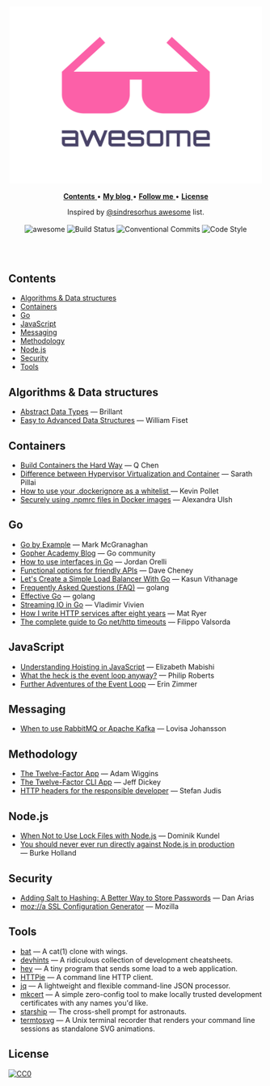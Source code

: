 <p align="center">
  <img width="500" src="assets/logo.svg" alt="Awesome">
</p>

<p align="center">
  <a href="#contents-">
    <strong>Contents</strong>
  </a>
  •
  <a href="https://kevinpollet.dev" target="_blank">
    <strong>My blog</strong>
  </a>
  •
  <a href="https://twitter.com/kevinpollet" target="_blank">
    <strong>Follow me</strong>
  </a>
  •
  <a href="#license-">
    <strong>License</strong>
  </a>
</p>

<p align="center">
  Inspired by <a href="https://github.com/sindresorhus/awesome" target="_blank">@sindresorhus awesome</a> list.
  <br/>
  <br/>
  
  <img src="https://awesome.re/badge.svg" alt="awesome" />
  <img src="https://github.com/kevinpollet/awesome/workflows/build/badge.svg" alt="Build Status" />
  <img src="https://img.shields.io/badge/Conventional%20Commits-1.0.0-yellow.svg" alt="Conventional Commits">
  <img src="https://img.shields.io/badge/code_style-prettier-ff69b4.svg" alt="Code Style">
</p>

<br/>
<br/>

## Contents <!-- omit in toc -->

- [Algorithms & Data structures](#algorithms--data-structures)
- [Containers](#containers)
- [Go](#go)
- [JavaScript](#javascript)
- [Messaging](#messaging)
- [Methodology](#methodology)
- [Node.js](#nodejs)
- [Security](#security)
- [Tools](#tools)

## Algorithms & Data structures

- [Abstract Data Types](https://brilliant.org/wiki/priority-queues/) — Brillant
- [Easy to Advanced Data Structures](https://www.udemy.com/course/introduction-to-data-structures/) — William Fiset

## Containers

- [Build Containers the Hard Way](https://containers.gitbook.io/build-containers-the-hard-way/) — Q Chen
- [Difference between Hypervisor Virtualization and Container](https://www.slashroot.in/difference-between-hypervisor-virtualization-and-container-virtualization) — Sarath Pillai
- [How to use your .dockerignore as a whitelist ](https://dev.to/kevinpollet/how-to-use-your-dockerignore-as-a-whitelist-3b77) — Kevin Pollet
- [Securely using .npmrc files in Docker images](https://www.alexandraulsh.com/2018/06/25/docker-npmrc-security/) — Alexandra Ulsh

## Go

- [Go by Example](https://gobyexample.com/) — Mark McGranaghan
- [Gopher Academy Blog](https://blog.gopheracademy.com) — Go community
- [How to use interfaces in Go](https://jordanorelli.com/post/32665860244/how-to-use-interfaces-in-go) — Jordan Orelli
- [Functional options for friendly APIs](https://dave.cheney.net/2014/10/17/functional-options-for-friendly-apis) — Dave Cheney
- [Let's Create a Simple Load Balancer With Go](https://kasvith.me/posts/lets-create-a-simple-lb-go/) — Kasun Vithanage
- [Frequently Asked Questions (FAQ)](https://golang.org/doc/faq) — golang
- [Effective Go](https://golang.org/doc/effective_go.html) — golang
- [Streaming IO in Go](https://medium.com/learning-the-go-programming-language/streaming-io-in-go-d93507931185) — Vladimir Vivien
- [How I write HTTP services after eight years](https://pace.dev/blog/2018/05/09/how-I-write-http-services-after-eight-years) — Mat Ryer
- [The complete guide to Go net/http timeouts](https://blog.cloudflare.com/the-complete-guide-to-golang-net-http-timeouts/) — Filippo Valsorda

## JavaScript

- [Understanding Hoisting in JavaScript](https://scotch.io/tutorials/understanding-hoisting-in-javascript) — Elizabeth Mabishi
- [What the heck is the event loop anyway?](https://www.youtube.com/watch?v=8aGhZQkoFbQ) — Philip Roberts
- [Further Adventures of the Event Loop](https://www.youtube.com/watch?v=u1kqx6AenYw) — Erin Zimmer

## Messaging

- [When to use RabbitMQ or Apache Kafka](https://www.cloudamqp.com/blog/2019-12-12-when-to-use-rabbitmq-or-apache-kafka.html) — Lovisa Johansson

## Methodology

- [The Twelve-Factor App](https://12factor.net/) — Adam Wiggins
- [The Twelve-Factor CLI App](https://medium.com/@jdxcode/12-factor-cli-apps-dd3c227a0e46) — Jeff Dickey
- [HTTP headers for the responsible developer](https://www.twilio.com/blog/a-http-headers-for-the-responsible-developer) — Stefan Judis

## Node.js

- [When Not to Use Lock Files with Node.js](https://www.twilio.com/blog/lockfiles-nodejs) — Dominik Kundel
- [You should never ever run directly against Node.js in production](https://www.freecodecamp.org/news/you-should-never-ever-run-directly-against-node-js-in-production-maybe-7fdfaed51ec6/) — Burke Holland

## Security

- [Adding Salt to Hashing: A Better Way to Store Passwords](https://auth0.com/blog/adding-salt-to-hashing-a-better-way-to-store-passwords/) — Dan Arias
- [moz://a SSL Configuration Generator](https://ssl-config.mozilla.org/) — Mozilla

## Tools

- [bat](https://github.com/sharkdp/bat) — A cat(1) clone with wings.
- [devhints](https://devhints.io/) — A ridiculous collection of development cheatsheets.
- [hey](https://github.com/rakyll/hey#readme) — A tiny program that sends some load to a web application.
- [HTTPie](https://github.com/jakubroztocil/httpie#readme) — A command line HTTP client.
- [jq](https://github.com/stedolan/jq#readme) — A lightweight and flexible command-line JSON processor.
- [mkcert](https://mkcert.dev) — A simple zero-config tool to make locally trusted development certificates with any names you'd like.
- [starship](https://starship.rs/) — The cross-shell prompt for astronauts.
- [termtosvg](https://github.com/nbedos/termtosvg#readme) — A Unix terminal recorder that renders your command line sessions as standalone SVG animations.

## License <!-- omit in toc -->

[![CC0](http://mirrors.creativecommons.org/presskit/buttons/88x31/svg/cc-zero.svg)](./LICENSE.md)
